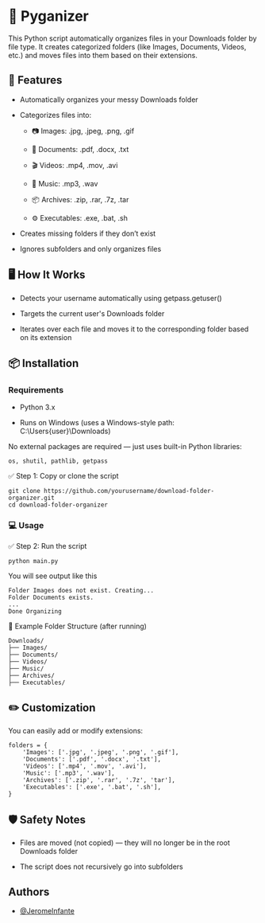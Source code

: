 
# 📂 Pyganizer

This Python script automatically organizes files in your Downloads folder by file type. It creates categorized folders (like Images, Documents, Videos, etc.) and moves files into them based on their extensions.




## 🚀 Features

- Automatically organizes your messy Downloads folder

- Categorizes files into:

   - 📷 Images: .jpg, .jpeg, .png, .gif

    - 📄 Documents: .pdf, .docx, .txt

    - 🎬 Videos: .mp4, .mov, .avi

    - 🎼 Music: .mp3, .wav

    - 📦 Archives: .zip, .rar, .7z, .tar

    - ⚙️ Executables: .exe, .bat, .sh

- Creates missing folders if they don’t exist

- Ignores subfolders and only organizes files

## 🖥️ How It Works

- Detects your username automatically using getpass.getuser()

- Targets the current user's Downloads folder

- Iterates over each file and moves it to the corresponding folder based on its extension


## 📦 Installation
### Requirements 
- Python 3.x

- Runs on Windows (uses a Windows-style path: C:\Users\{user}\Downloads)

No external packages are required — just uses built-in Python libraries:
```
os, shutil, pathlib, getpass
```

✅ Step 1: Copy or clone the script
```
git clone https://github.com/yourusername/download-folder-organizer.git
cd download-folder-organizer
```

### 💻 Usage
✅ Step 2: Run the script
```
python main.py
```

You will see output like this
```
Folder Images does not exist. Creating...
Folder Documents exists.
...
Done Organizing
```

📁 Example Folder Structure (after running)
```
Downloads/
├── Images/
├── Documents/
├── Videos/
├── Music/
├── Archives/
├── Executables/
```

## ✏️ Customization
You can easily add or modify extensions:
```
folders = {
    'Images': ['.jpg', '.jpeg', '.png', '.gif'],
    'Documents': ['.pdf', '.docx', '.txt'],
    'Videos': ['.mp4', '.mov', '.avi'],
    'Music': ['.mp3', '.wav'],
    'Archives': ['.zip', '.rar', '.7z', 'tar'],
    'Executables': ['.exe', '.bat', '.sh'],
}
```

## 🛡️ Safety Notes
- Files are moved (not copied) — they will no longer be in the root Downloads folder

- The script does not recursively go into subfolders

## Authors

- [@JeromeInfante](https://www.github.com/doofenzy)

